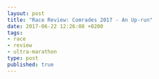 ```yaml
---
layout: post
title: "Race Review: Comrades 2017 - An Up-run"
date: 2017-06-22 12:26:08 +0200
tags:
- race
- review
- ultra-marathon
type: post
published: true
---
```

